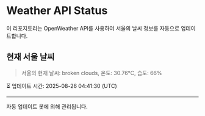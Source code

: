 
# Weather API Status

이 리포지토리는 OpenWeather API를 사용하여 서울의 날씨 정보를 자동으로 업데이트합니다.

## 현재 서울 날씨
> 서울의 현재 날씨: broken clouds, 온도: 30.76°C, 습도: 66%

⏳ 업데이트 시간: 2025-08-26 04:41:30 (UTC)

---
자동 업데이트 봇에 의해 관리됩니다.
